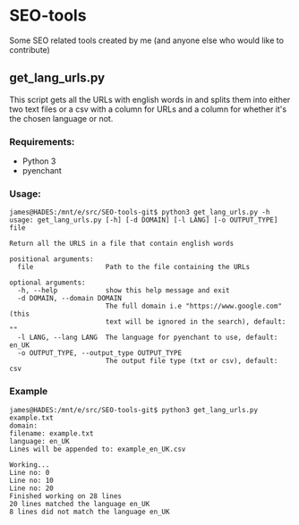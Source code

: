 # SEO-tools
Some SEO related tools created by me (and anyone else who would like to contribute)

## get_lang_urls.py
This script gets all the URLs with english words in and splits them into either two text files or a csv with a column for URLs and a column for whether it's the chosen language or not.

### Requirements:
* Python 3
* pyenchant

### Usage:
```
james@HADES:/mnt/e/src/SEO-tools-git$ python3 get_lang_urls.py -h
usage: get_lang_urls.py [-h] [-d DOMAIN] [-l LANG] [-o OUTPUT_TYPE] file

Return all the URLS in a file that contain english words

positional arguments:
  file                  Path to the file containing the URLs

optional arguments:
  -h, --help            show this help message and exit
  -d DOMAIN, --domain DOMAIN
                        The full domain i.e "https://www.google.com" (this
                        text will be ignored in the search), default: ""
  -l LANG, --lang LANG  The language for pyenchant to use, default: en_UK
  -o OUTPUT_TYPE, --output_type OUTPUT_TYPE
                        The output file type (txt or csv), default: csv
```

### Example
```
james@HADES:/mnt/e/src/SEO-tools-git$ python3 get_lang_urls.py example.txt
domain:
filename: example.txt
language: en_UK
Lines will be appended to: example_en_UK.csv

Working...
Line no: 0
Line no: 10
Line no: 20
Finished working on 28 lines
20 lines matched the language en_UK
8 lines did not match the language en_UK
```

